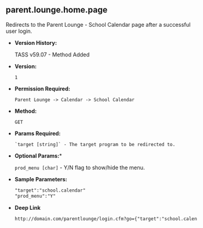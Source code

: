 **parent.lounge.home.page**
----
  Redirects to the Parent Lounge - School Calendar page after a successful user login.

* **Version History:**

    TASS v59.07 - Method Added

* **Version:**

  	`1`

* **Permission Required:**

  	`Parent Lounge -> Calendar -> School Calendar`

* **Method:**

  	`GET`
  
*  **Params Required:**

	   `target [string]` - The target program to be redirected to.

*  **Optional Params:***

    `prod_menu [char]` - Y/N flag to show/hide the menu.
    
* **Sample Parameters:**

	```HTML
	"target":"school.calendar"
	"prod_menu":"Y"
	```

* **Deep Link**

	```HTML
	http://domain.com/parentlounge/login.cfm?go={"target":"school.calendar","prod_menu":"Y"}
	```

